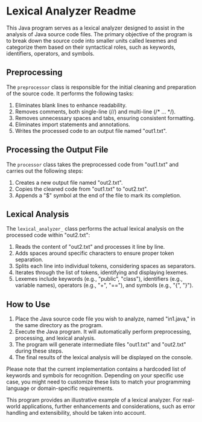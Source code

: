 # Lexical Analyzer Readme

This Java program serves as a lexical analyzer designed to assist in the analysis of Java source code files. The primary objective of the program is to break down the source code into smaller units called lexemes and categorize them based on their syntactical roles, such as keywords, identifiers, operators, and symbols.

## Preprocessing

The `preprocessor` class is responsible for the initial cleaning and preparation of the source code. It performs the following tasks:

1. Eliminates blank lines to enhance readability.
2. Removes comments, both single-line (//) and multi-line (/* ... */).
3. Removes unnecessary spaces and tabs, ensuring consistent formatting.
4. Eliminates import statements and annotations.
5. Writes the processed code to an output file named "out1.txt".

## Processing the Output File

The `processor` class takes the preprocessed code from "out1.txt" and carries out the following steps:

1. Creates a new output file named "out2.txt".
2. Copies the cleaned code from "out1.txt" to "out2.txt".
3. Appends a "$" symbol at the end of the file to mark its completion.

## Lexical Analysis

The `lexical_analyzer_` class performs the actual lexical analysis on the processed code within "out2.txt":

1. Reads the content of "out2.txt" and processes it line by line.
2. Adds spaces around specific characters to ensure proper token separation.
3. Splits each line into individual tokens, considering spaces as separators.
4. Iterates through the list of tokens, identifying and displaying lexemes.
5. Lexemes include keywords (e.g., "public", "class"), identifiers (e.g., variable names), operators (e.g., "+", "=="), and symbols (e.g., "{", "}").

## How to Use

1. Place the Java source code file you wish to analyze, named "in1.java," in the same directory as the program.
2. Execute the Java program. It will automatically perform preprocessing, processing, and lexical analysis.
3. The program will generate intermediate files "out1.txt" and "out2.txt" during these steps.
4. The final results of the lexical analysis will be displayed on the console.

Please note that the current implementation contains a hardcoded list of keywords and symbols for recognition. Depending on your specific use case, you might need to customize these lists to match your programming language or domain-specific requirements.

This program provides an illustrative example of a lexical analyzer. For real-world applications, further enhancements and considerations, such as error handling and extensibility, should be taken into account.
